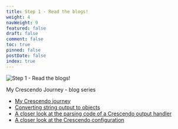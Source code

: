```yaml
---
title: Step 1 - Read the blogs!
weight: 4
navWeight: 9
featured: false
draft: false
comment: false
toc: true
pinned: false
postDate: false
index: true
---
```

<!-- markdownlint-disable MD041 -->
![Step 1 - Read the blogs!][01]

My Crescendo Journey - blog series

- [My Crescendo journey][05]
- [Converting string output to objects][04]
- [A closer look at the parsing code of a Crescendo output handler][03]
- [A closer look at the Crescendo configuration][02]

<!-- link references -->
[01]: images/crescendo/slide04.png
[02]: https://devblogs.microsoft.com/powershell-community/a-closer-look-at-the-crescendo-configuration/
[03]: https://devblogs.microsoft.com/powershell-community/a-closer-look-at-the-parsing-code-of-a-crescendo-output-handler/
[04]: https://devblogs.microsoft.com/powershell-community/converting-string-output-to-objects/
[05]: https://devblogs.microsoft.com/powershell-community/my-crescendo-journey/
